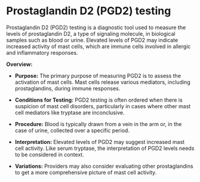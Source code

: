 # Prostaglandin D2 (PGD2) testing

Prostaglandin D2 (PGD2) testing is a diagnostic tool used to measure the levels of prostaglandin D2, a type of signaling molecule, in biological samples such as blood or urine. Elevated levels of PGD2 may indicate increased activity of mast cells, which are immune cells involved in allergic and inflammatory responses.

**Overview:**

* **Purpose:** The primary purpose of measuring PGD2 is to assess the activation of mast cells. Mast cells release various mediators, including prostaglandins, during immune responses.

* **Conditions for Testing:** PGD2 testing is often ordered when there is suspicion of mast cell disorders, particularly in cases where other mast cell mediators like tryptase are inconclusive. 

* **Procedure:** Blood is typically drawn from a vein in the arm or, in the case of urine, collected over a specific period.

* **Interpretation:** Elevated levels of PGD2 may suggest increased mast cell activity. Like serum tryptase, the interpretation of PGD2 levels needs to be considered in context.
  
* **Variations:** Providers may also consider evaluating other prostaglandins to get a more comprehensive picture of mast cell activity.
